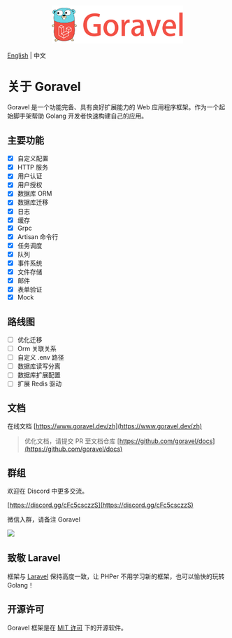 <p align="center"><img src="logo.png" width="300"></p>

[English](./README.md) | 中文

# 关于 Goravel

Goravel 是一个功能完备、具有良好扩展能力的 Web 应用程序框架。作为一个起始脚手架帮助 Golang 开发者快速构建自己的应用。

## 主要功能

- [x] 自定义配置
- [x] HTTP 服务
- [x] 用户认证
- [x] 用户授权
- [x] 数据库 ORM
- [x] 数据库迁移
- [x] 日志
- [x] 缓存
- [x] Grpc
- [x] Artisan 命令行
- [x] 任务调度
- [x] 队列
- [x] 事件系统
- [x] 文件存储
- [x] 邮件
- [x] 表单验证
- [x] Mock

## 路线图

- [ ] 优化迁移
- [ ] Orm 关联关系
- [ ] 自定义 .env 路径
- [ ] 数据库读写分离
- [ ] 数据库扩展配置
- [ ] 扩展 Redis 驱动

## 文档

在线文档 [https://www.goravel.dev/zh](https://www.goravel.dev/zh)

> 优化文档，请提交 PR 至文档仓库 [https://github.com/goravel/docs](https://github.com/goravel/docs)

## 群组

欢迎在 Discord 中更多交流。

[https://discord.gg/cFc5csczzS](https://discord.gg/cFc5csczzS)

微信入群，请备注 Goravel

![](https://user-images.githubusercontent.com/24771476/194740900-cee4aa43-7c22-42b6-ada9-42bc160cd797.JPG)

## 致敬 Laravel

框架与 [Laravel](https://github.com/laravel/laravel) 保持高度一致，让 PHPer 不用学习新的框架，也可以愉快的玩转 Golang！

## 开源许可

Goravel 框架是在 [MIT 许可](https://opensource.org/licenses/MIT) 下的开源软件。
